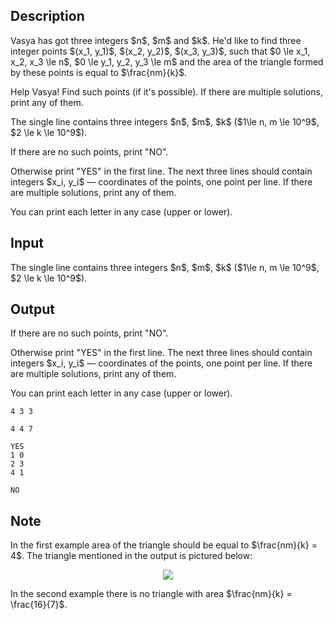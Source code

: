 ## Description

<div><p>Vasya has got three integers $n$, $m$ and $k$. He'd like to find three integer points $(x_1, y_1)$, $(x_2, y_2)$, $(x_3, y_3)$, such that $0 \le x_1, x_2, x_3 \le n$, $0 \le y_1, y_2, y_3 \le m$ and the area of the triangle formed by these points is equal to $\frac{nm}{k}$.</p><p>Help Vasya! Find such points (if it's possible). If there are multiple solutions, print any of them.</p></div><div class="input-specification"><p>The single line contains three integers $n$, $m$, $k$ ($1\le n, m \le 10^9$, $2 \le k \le 10^9$).</p></div><div class="output-specification"><p>If there are no such points, print "<span class="tex-font-style-tt">NO</span>".</p><p>Otherwise print "<span class="tex-font-style-tt">YES</span>" in the first line. The next three lines should contain integers $x_i, y_i$ — coordinates of the points, one point per line. If there are multiple solutions, print any of them.</p><p>You can print each letter in any case (upper or lower).</p></div>

## Input

<p>The single line contains three integers $n$, $m$, $k$ ($1\le n, m \le 10^9$, $2 \le k \le 10^9$).</p>

## Output

<p>If there are no such points, print "<span class="tex-font-style-tt">NO</span>".</p><p>Otherwise print "<span class="tex-font-style-tt">YES</span>" in the first line. The next three lines should contain integers $x_i, y_i$ — coordinates of the points, one point per line. If there are multiple solutions, print any of them.</p><p>You can print each letter in any case (upper or lower).</p>





```input1
4 3 3

```




```input2
4 4 7

```




```output1
YES
1 0
2 3
4 1

```




```output2
NO

```



## Note

<p>In the first example area of the triangle should be equal to $\frac{nm}{k} = 4$. The triangle mentioned in the output is pictured below: </p><center> <img class="tex-graphics" src="file://YExqk74D.png" style="max-width: 100.0%;max-height: 100.0%;"> </center><p>In the second example there is no triangle with area $\frac{nm}{k} = \frac{16}{7}$.</p>

